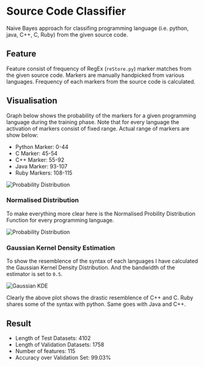# Source Code Classifier

Naive Bayes approach for classifing programming language (i.e. python, java, C++, C, Ruby) from the given source code.

## Feature 

Feature consist of frequency of RegEx (`reStore.py`) marker matches from the given source code. Markers are manually handpicked from various languages. Frequency of each markers from the source code is calculated.



## Visualisation

Graph below shows the probability of the markers for a given programming language during the training phase. Note that for every language the activation of markers consist of fixed range. Actual range of markers are show below:

- Python Marker: 0-44
- C Marker: 45-54
- C++ Marker: 55-92
- Java Marker: 93-107
- Ruby Markers: 108-115

![Probability Distribution](https://raw.githubusercontent.com/poke19962008/Machine-Learning-Projects/master/Source%20Code%20Classifier/plot/markerProbabilty.png)


### Normalised Distribution

To make everything more clear here is the Normalised Probility Distribution Function for every programming language.

![Probability Distribution](https://raw.githubusercontent.com/poke19962008/Machine-Learning-Projects/master/Source%20Code%20Classifier/plot/normDist.png)

### Gaussian Kernel Density Estimation

To show the resemblence of the syntax of each languages I have calculated the Gaussian Kernel Density Distribution. And the bandwidth of the estimator is set to `0.5`.

![Gaussian KDE](https://raw.githubusercontent.com/poke19962008/Machine-Learning-Projects/master/Source%20Code%20Classifier/plot/gkde_0_5.png)

Clearly the above plot shows the drastic resemblence of C++ and C. Ruby shares some of the syntax with python. Same goes with Java and C++.


## Result

 - Length of Test Datasets: 4102
 - Length of Validation Datasets: 1758
 - Number of features: 115
 - Accuracy over Validation Set: 99.03%